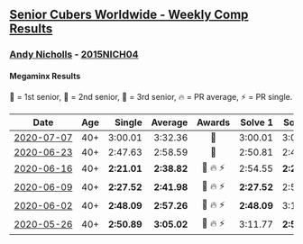 <style>table {white-space: nowrap;}</style>

## [Senior Cubers Worldwide - Weekly Comp Results](/scw-comp/results/)
### [Andy Nicholls](README.md) - [2015NICH04](https://www.worldcubeassociation.org/persons/2015NICH04?event=minx)
#### Megaminx Results

<span style="white-space: nowrap;">🥇 = 1st senior</span>, <span style="white-space: nowrap;">🥈 = 2nd senior</span>, <span style="white-space: nowrap;">🥉 = 3rd senior</span>, <span style="white-space: nowrap;">🔥 = PR average</span>, <span style="white-space: nowrap;">⚡ = PR single</span>.

| Date | Age | Single | Average | Awards | Solve 1 | Solve 2 | Solve 3 | Solve 4 | Solve 5 | Video |
| :--: | :--: | --: | --: | :--: | --: | --: | --: | --: | --: | :-- |
| [2020-07-07](../../results/2020-07-07/minx.md) | 40+ | 3:00.01 | 3:32.36 | 🥈 | 3:00.01 | 3:07.28 | 4:29.79 | DNS | DNS | [Link](https://www.facebook.com/events/271667090769235?view=permalink&id=273227393946538) |
| [2020-06-23](../../results/2020-06-23/minx.md) | 40+ | 2:47.63 | 2:58.59 | 🥈 | 2:50.81 | 2:47.63 | 3:17.34 | DNS | DNS | [Link](https://www.facebook.com/events/722150235200875?view=permalink&id=726569791425586) |
| [2020-06-16](../../results/2020-06-16/minx.md) | 40+ | **2:21.01** | **2:38.82** | 🥈 🔥 ⚡ | 2:54.55 | **2:21.01** | 2:40.89 | DNS | DNS | [Link](https://www.facebook.com/events/604103587178706?view=permalink&id=606984593557272) |
| [2020-06-09](../../results/2020-06-09/minx.md) | 40+ | **2:27.52** | **2:41.98** | 🥈 🔥 ⚡ | **2:27.52** | 2:50.05 | 2:48.36 | DNS | DNS | [Link](https://www.facebook.com/events/903549840109576?view=permalink&id=904277553370138) |
| [2020-06-02](../../results/2020-06-02/minx.md) | 40+ | **2:48.09** | **2:57.26** | 🥈 🔥 ⚡ | **2:48.09** | 3:15.37 | 2:48.32 | DNS | DNS | [Link](https://www.facebook.com/events/3373950429496747?view=permalink&id=3374518846106572) |
| [2020-05-26](../../results/2020-05-26/minx.md) | 40+ | **2:50.89** | **3:05.02** | 🥈 🔥 ⚡ | 3:11.77 | **2:50.89** | 3:12.40 | DNS | DNS | [Link](https://www.facebook.com/events/688407551989463?view=permalink&id=690047708492114) |


<!-- Global site tag (gtag.js) - Google Analytics -->
<script async src="https://www.googletagmanager.com/gtag/js?id=UA-86348435-3"></script>
<script>window.dataLayer = window.dataLayer || []; function gtag() {dataLayer.push(arguments);} gtag('js', new Date()); gtag('config', 'UA-86348435-3');</script>
